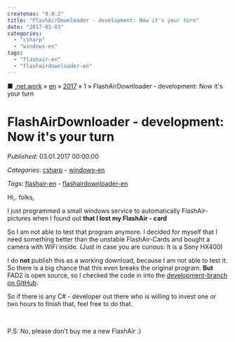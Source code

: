 ```yaml
---
createnav: "0.0.2"
title: "FlashAirDownloader - development: Now it's your turn"
date: "2017-01-03"
categories: 
  - "csharp"
  - "windows-en"
tags: 
  - "flashair-en"
  - "flashairdownloader-en"
---
```

■ [.net.work](/) » [en](/en) » [2017](/en#2017)  » 1 » FlashAirDownloader - development: Now it's your turn

# FlashAirDownloader - development: Now it's your turn
_Published:_ 03.01.2017 00:00:00

_Categories_: [csharp](/en/categories#csharp) - [windows-en](/en/categories#windows-en)

_Tags_: [flashair-en](/en/tags#flashair-en) - [flashairdownloader-en](/en/tags#flashairdownloader-en)


Hi,. folks,

I just programmed a small windows service to automatically FlashAir-pictures when I found out **that I lost my FlashAir - card**

So I am not able to test that program anymore. I decided for myself that I need something better than the unstable FlashAir-Cards and bought a camera with WiFi inside. (Just in case you are curious: It is a Sony HX400)

I do **not** publish this as a working download, because I am not able to test it. So there is a big chance that this even breaks the original program. **But** FAD2 is open source, so I checked the code in into the [development-branch on GitHub](https://github.com/OleAlbers/fad2).

So if there is any C# - developer out there who is willing to invest one or two hours to finish that, feel free to do that.

 

P.S: No, please don't buy me a new FlashAir :)
